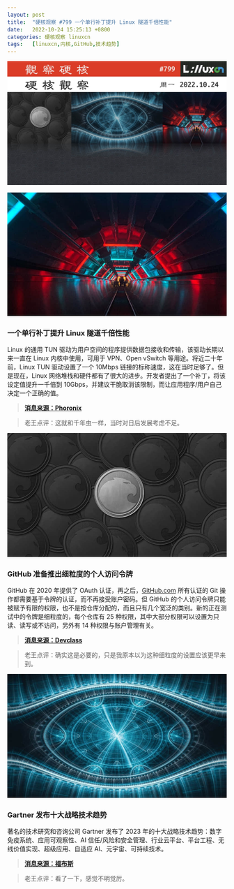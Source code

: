 ```yaml
---
layout: post
title:	"硬核观察 #799 一个单行补丁提升 Linux 隧道千倍性能"
date:	2022-10-24 15:25:13 +0800 
categories:	硬核观察 linuxcn 
tags:	[linuxcn,内核,GitHub,技术趋势]
---
```



![](/Asserts/Images/album/202210/24/152351hcecfz2cw4ccxafj.jpg)


![](/Asserts/Images/album/202210/24/152402jdg34mg3rr3rmzy0.jpg)


### 一个单行补丁提升 Linux 隧道千倍性能


Linux 的通用 TUN 驱动为用户空间的程序提供数据包接收和传输，该驱动长期以来一直在 Linux 内核中使用，可用于 VPN、Open vSwitch 等用途。将近二十年前，Linux TUN 驱动设置了一个 10Mbps 链接的标称速度，这在当时足够了。但是现在，Linux 网络堆栈和硬件都有了很大的进步。开发者提出了一个补丁，将该设定值提升一千倍到 10Gbps，并建议干脆取消该限制，而让应用程序/用户自己决定一个正确的值。



> 
> **[消息来源：Phoronix](https://www.phoronix.com/news/Linux-TUN-Driver-1000x)**
> 
> 
> 



> 
> 老王点评：这就和千年虫一样，当时对日后发展考虑不足。
> 
> 
> 


![](/Asserts/Images/album/202210/24/152415h28pi1vdy111b1b2.jpg)


### GitHub 准备推出细粒度的个人访问令牌


GitHub 在 2020 年提供了 OAuth 认证，再之后，[GitHub.com](http://github.com/) 所有认证的 Git 操作都需要基于令牌的认证，而不再接受账户密码。但 GitHub 的个人访问令牌只能被赋予有限的权限，也不是按仓库分配的，而且只有几个宽泛的类别。新的正在测试中的令牌是细粒度的，每个仓库有 25 种权限，其中大部分权限可以设置为只读、读写或不访问，另外有 14 种权限与账户管理有关。



> 
> **[消息来源：Devclass](https://devclass.com/2022/10/19/github-fixes-over-broad-token-permissions-with-fine-grained-personal-access-tokens-and-controversial-enforced-expiration/)**
> 
> 
> 



> 
> 老王点评：确实这是必要的，只是我原本以为这种细粒度的设置应该更早来到。
> 
> 
> 


![](/Asserts/Images/album/202210/24/152448e4mrzahk24g40lvt.jpg)


### Gartner 发布十大战略技术趋势


著名的技术研究和咨询公司 Gartner 发布了 2023 年的十大战略技术趋势：数字免疫系统、应用可观察性、AI 信任/风险和安全管理、行业云平台、平台工程、无线价值实现、超级应用、自适应 AI、元宇宙、可持续技术。



> 
> **[消息来源：福布斯](https://www.forbes.com/sites/peterhigh/2022/10/19/gartners-top-10-strategic-tech-trends-for-2023/)**
> 
> 
> 



> 
> 老王点评：看了一下，感觉不明觉厉。
> 
> 
>
